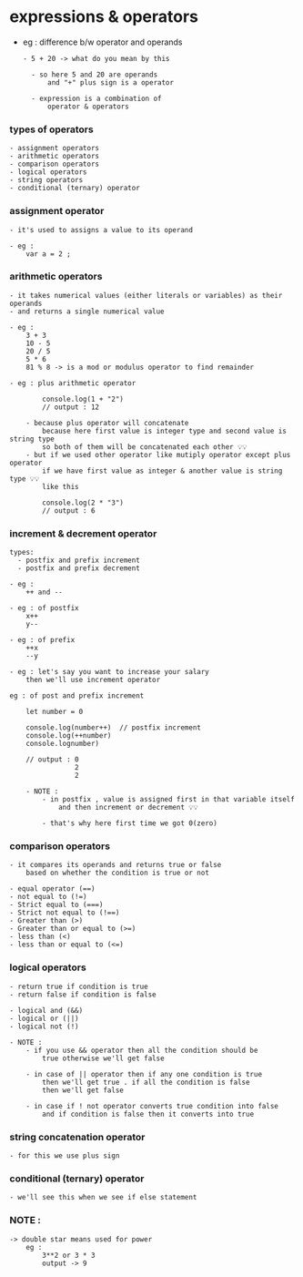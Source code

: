 # expressions & operators

- eg : difference b/w operator and operands

  ```
  - 5 + 20 -> what do you mean by this

    - so here 5 and 20 are operands 
        and "+" plus sign is a operator

    - expression is a combination of 
        operator & operators
  ```

### types of operators
    - assignment operators
    - arithmetic operators
    - comparison operators
    - logical operators
    - string operators
    - conditional (ternary) operator


### assignment operator
    - it's used to assigns a value to its operand

    - eg : 
        var a = 2 ;

### arithmetic operators
    - it takes numerical values (either literals or variables) as their operands
    - and returns a single numerical value  

    - eg : 
        3 + 3 
        10 - 5 
        20 / 5 
        5 * 6 
        81 % 8 -> is a mod or modulus operator to find remainder

    - eg : plus arithmetic operator

            console.log(1 + "2")
            // output : 12

        - because plus operator will concatenate 
            because here first value is integer type and second value is string type 
            so both of them will be concatenated each other 💡💡
        - but if we used other operator like mutiply operator except plus operator
            if we have first value as integer & another value is string type 💡💡
            like this 

            console.log(2 * "3")
            // output : 6


### increment & decrement operator

    types: 
      - postfix and prefix increment
      - postfix and prefix decrement

    - eg : 
        ++ and --

    - eg : of postfix
        x++
        y--

    - eg : of prefix
        ++x
        --y 

    - eg : let's say you want to increase your salary
        then we'll use increment operator

    eg : of post and prefix increment

        let number = 0 

        console.log(number++)  // postfix increment
        console.log(++number) 
        console.lognumber) 

        // output : 0 
                    2 
                    2

        - NOTE : 
            - in postfix , value is assigned first in that variable itself 
                and then increment or decrement 💡💡

            - that's why here first time we got 0(zero)

### comparison operators

    - it compares its operands and returns true or false
        based on whether the condition is true or not

    - equal operator (==)
    - not equal to (!=)
    - Strict equal to (===)
    - Strict not equal to (!==)
    - Greater than (>)
    - Greater than or equal to (>=)
    - less than (<)
    - less than or equal to (<=)

### logical operators

    - return true if condition is true 
    - return false if condition is false

    - logical and (&&)
    - logical or (||)
    - logical not (!)

    - NOTE : 
        - if you use && operator then all the condition should be
            true otherwise we'll get false

        - in case of || operator then if any one condition is true 
            then we'll get true . if all the condition is false 
            then we'll get false 

        - in case if ! not operator converts true condition into false
            and if condition is false then it converts into true 

### string concatenation operator

    - for this we use plus sign

### conditional (ternary) operator

    - we'll see this when we see if else statement

### NOTE :

    -> double star means used for power
        eg : 
            3**2 or 3 * 3
            output -> 9